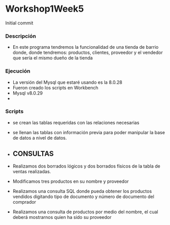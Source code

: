 # Workshop1Week5
 Initial commit


### Descripción 
-	En este programa tendremos la funcionalidad de una tienda de barrio donde, donde tendremos: productos, clientes, proveedor y el vendedor que sería el mismo dueño de la tienda 
### Ejecución 
-	La versión del Mysql que estaré usando es la 8.0.28
-	Fueron creado los scripts en Workbench
-	Mysql v8.0.29
-	
### Scripts 
-	se crean las tablas requeridas con las relaciones necesarias
-	se llenan las tablas con información previa para poder manipular la base de datos a nivel de datos.

-	## CONSULTAS ##
-	Realizamos dos borrados lógicos y dos borrados físicos de la tabla de ventas realizadas.
-	Modificamos tres productos en su nombre y proveedor 

-	Realizamos una consulta SQL donde pueda obtener los productos vendidos digitando tipo de documento y número de documento del comprador
-	Realizamos una consulta de productos por medio del nombre, el cual deberá mostrarnos quien ha sido su proveedor 
